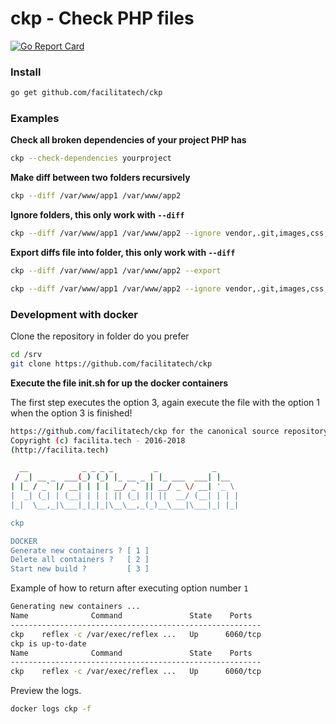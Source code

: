 # ckp - Check PHP files

[![Go Report Card](https://goreportcard.com/badge/github.com/facilitatech/ckp)](https://goreportcard.com/report/github.com/facilitatech/ckp)

### Install
```bash
go get github.com/facilitatech/ckp
```

### Examples
**Check all broken dependencies of your project PHP has**
```bash
ckp --check-dependencies yourproject
```

**Make diff between two folders recursively**
```bash
ckp --diff /var/www/app1 /var/www/app2
```

**Ignore folders, this only work with `--diff`**
```bash
ckp --diff /var/www/app1 /var/www/app2 --ignore vendor,.git,images,css,js
```

**Export diffs file into folder, this only work with `--diff`**
```bash
ckp --diff /var/www/app1 /var/www/app2 --export
```

```bash
ckp --diff /var/www/app1 /var/www/app2 --ignore vendor,.git,images,css,js --export
```

### Development with docker
Clone the repository in folder do you prefer
```bash
cd /srv
git clone https://github.com/facilitatech/ckp
```

**Execute the file init.sh for up the docker containers**

The first step executes the option 3, again execute the file with the option 1 when the option 3 is finished!
```bash
https://github.com/facilitatech/ckp for the canonical source repository
Copyright (c) facilita.tech - 2016-2018
(http://facilita.tech)

  __            _ _ _ _         _            _
 / _| __ _  ___(_) (_) |_ __ _ | |_ ___  ___| |__
| |_ / _` |/ __| | | | __/ _` || __/ _ \/ __| '_ \
|  _| (_| | (__| | | | || (_| || ||  __/ (__| | | |
|_|  \__,_|\___|_|_|_|\__\__,_(_)__\___|\___|_| |_|

ckp

DOCKER
Generate new containers ? [ 1 ]
Delete all containers ?   [ 2 ]
Start new build ?         [ 3 ]
```

Example of how to return after executing option number `1`
```bash
Generating new containers ...
Name              Command               State    Ports
--------------------------------------------------------
ckp    reflex -c /var/exec/reflex ...   Up      6060/tcp
ckp is up-to-date
Name              Command               State    Ports
--------------------------------------------------------
ckp    reflex -c /var/exec/reflex ...   Up      6060/tcp
```

Preview the logs.
```bash
docker logs ckp -f
```